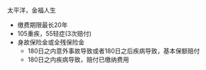 太平洋，金福人生
- 缴费期限最长20年
- 105重疾，55轻症(3次赔付)
- 身故保险金或全残保险金
  - 180日之内意外事故导致或者180日之后疾病导致，基本保额赔付
  - 180日之内疾病导致，赔付已缴纳费用
